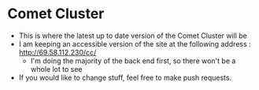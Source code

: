 Comet Cluster
===============

* This is where the latest up to date version of the Comet Cluster will be
* I am keeping an accessible version of the site at the following address : http://69.58.112.230/cc/
    * I'm doing the majority of the back end first, so there won't be a whole lot to see
* If you would like to change stuff, feel free to make push requests.